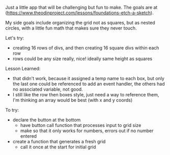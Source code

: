 Just a little app that will be challenging but fun to make. The goals are at (https://www.theodinproject.com/lessons/foundations-etch-a-sketch).

My side goals include organizing the grid not as squares, but as nested circles, with a little fun math that makes sure they never touch.

Let's try:

- creating 16 rows of divs, and then creating 16 square divs within each row
- rows could be any size really, nice! ideally same height as squares

Lesson Learned:

- that didn't work, because it assigned a temp name to each box, but only the last one could be referenced to add an event handler, the others had no associated variable, not good.
- I still like the row then boxes style, just need a way to reference them, I'm thinking an array would be best (with x and y coords)

To try:

- declare the button at the bottom
  - have button call function that processes input to grid size
  - make so that it only works for numbers, errors out if no number entered
- create a function that generates a fresh grid
  - call it once at the start for initial grid
